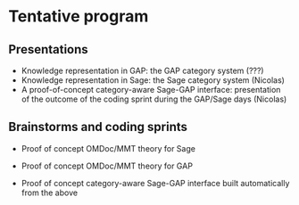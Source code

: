 # Tentative program

## Presentations

- Knowledge representation in GAP: the GAP category system (???)
- Knowledge representation in Sage: the Sage category system (Nicolas)
- A proof-of-concept category-aware Sage-GAP interface: presentation
  of the outcome of the coding sprint during the GAP/Sage days (Nicolas)

## Brainstorms and coding sprints

- Proof of concept OMDoc/MMT theory for Sage
- Proof of concept OMDoc/MMT theory for GAP

- Proof of concept category-aware Sage-GAP interface built
  automatically from the above
